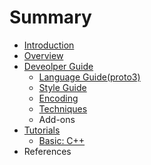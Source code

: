 # Summary

* [Introduction](README.md)
* [Overview](overview.md)
* [Deveolper Guide](deveolper-guide.md)
  * [Language Guide\(proto3\)](deveolper-guide/language-guideproto3.md)
  * [Style Guide](deveolper-guide/style-guide.md)
  * [Encoding](deveolper-guide/encoding.md)
  * [Techniques](deveolper-guide/techniques.md)
  * Add-ons
* [Tutorials](tutorials.md)
  * [Basic: C++](tutorials/basic-c++.md)
* References

